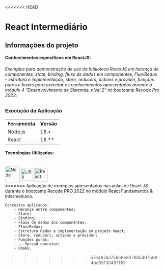<<<<<<< HEAD
# React Intermediário

## Informações do projeto


#### Conhecimentos específicos em ReactJS:

###### Exemplos para demonstração de uso da biblioteca ReactJS em herança de componentes, state, binding, fluxo de dados em componentes, Flux/Redux - estrutura e implementação, store, reducers, actions e provider, funções puras e hooks para exercitar os conhecimentos apresentados durante o módulo 4 "Desenvolvimento de Sistemas, nível 2" no bootcamp Recode Pro 2022;


### Execução da Aplicação

<table>
<tr>
	<th>Ferramenta</th>
	<th>Versão</th>
</tr>
<tr>
	<td>Node.js</td>
	<td>18.+</td>
</tr>
<tr>
	<td>React</td>
	<td>18.**</td>
</tr>
</table>


#### Tecnologias Utilizadas:  
 

<div style="display: inline_block"><br>  
<img align="center" alt="Node" height="54" width="47" src="https://cdn.icon-icons.com/icons2/2622/PNG/512/brand_node_icon_157859.png" />
<img align="center" alt="JSX" height="40" width="40" src="https://cdn.icon-icons.com/icons2/2148/PNG/512/jsx_alt_icon_132290.png" />
<img align="center" alt="React" height="44" width="44" src="https://cdn.icon-icons.com/icons2/2415/PNG/512/react_original_wordmark_logo_icon_146375.png" />



</div>  
=======
Aplicação de exemplos apresentados nas aulas de React.JS durante o bootcamp Recode PRO 2022 no módulo React Fundamentos & Intermediário.
    
    Conceitos aplicados:
        - Herança entre componentes;
        - State;
        - Binding;
        - Fluxo de dados dos componentes;
        - Flux/Redux;
        - Estrutura Redux e implementação em projeto React;
        - Store, reducers, actions e provider;
        - Funções puras;
        - ...Spread operator;
        - Hooks.
>>>>>>> 57e4974d758a8e837865497bb94bc55130487110
